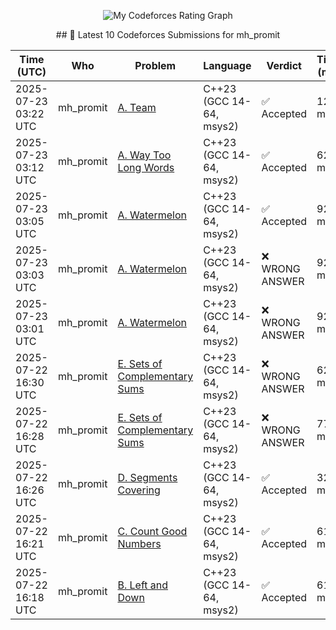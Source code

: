 <p align="center">
  <img src="https://cfstats.example.com/graph?user=mh_promit" alt="My Codeforces Rating Graph">
</p>


<p align="center">
  ## 🚀 Latest 10 Codeforces Submissions for mh_promit
</p>


| Time (UTC) | Who | Problem | Language | Verdict | Time (ms) | Memory | Submission |
|------------|-----|---------|----------|---------|-----------|--------|------------|
| 2025-07-23 03:22 UTC | mh_promit | [A. Team](https://codeforces.com/contest/231/problem/A) | C++23 (GCC 14-64, msys2) | ✅ Accepted | 122 ms | 0 KB | [Link](https://codeforces.com/contest/231/submission/330452014) |
| 2025-07-23 03:12 UTC | mh_promit | [A. Way Too Long Words](https://codeforces.com/contest/71/problem/A) | C++23 (GCC 14-64, msys2) | ✅ Accepted | 62 ms | 0 KB | [Link](https://codeforces.com/contest/71/submission/330451015) |
| 2025-07-23 03:05 UTC | mh_promit | [A. Watermelon](https://codeforces.com/contest/4/problem/A) | C++23 (GCC 14-64, msys2) | ✅ Accepted | 92 ms | 100 KB | [Link](https://codeforces.com/contest/4/submission/330450379) |
| 2025-07-23 03:03 UTC | mh_promit | [A. Watermelon](https://codeforces.com/contest/4/problem/A) | C++23 (GCC 14-64, msys2) | ❌ WRONG ANSWER | 92 ms | 0 KB | [Link](https://codeforces.com/contest/4/submission/330450191) |
| 2025-07-23 03:01 UTC | mh_promit | [A. Watermelon](https://codeforces.com/contest/4/problem/A) | C++23 (GCC 14-64, msys2) | ❌ WRONG ANSWER | 92 ms | 0 KB | [Link](https://codeforces.com/contest/4/submission/330449999) |
| 2025-07-22 16:30 UTC | mh_promit | [E. Sets of Complementary Sums](https://codeforces.com/contest/2125/problem/E) | C++23 (GCC 14-64, msys2) | ❌ WRONG ANSWER | 62 ms | 6300 KB | [Link](https://codeforces.com/contest/2125/submission/330400788) |
| 2025-07-22 16:28 UTC | mh_promit | [E. Sets of Complementary Sums](https://codeforces.com/contest/2125/problem/E) | C++23 (GCC 14-64, msys2) | ❌ WRONG ANSWER | 77 ms | 0 KB | [Link](https://codeforces.com/contest/2125/submission/330400050) |
| 2025-07-22 16:26 UTC | mh_promit | [D. Segments Covering](https://codeforces.com/contest/2125/problem/D) | C++23 (GCC 14-64, msys2) | ✅ Accepted | 327 ms | 9200 KB | [Link](https://codeforces.com/contest/2125/submission/330399186) |
| 2025-07-22 16:21 UTC | mh_promit | [C. Count Good Numbers](https://codeforces.com/contest/2125/problem/C) | C++23 (GCC 14-64, msys2) | ✅ Accepted | 61 ms | 0 KB | [Link](https://codeforces.com/contest/2125/submission/330397389) |
| 2025-07-22 16:18 UTC | mh_promit | [B. Left and Down](https://codeforces.com/contest/2125/problem/B) | C++23 (GCC 14-64, msys2) | ✅ Accepted | 61 ms | 0 KB | [Link](https://codeforces.com/contest/2125/submission/330396224) |
